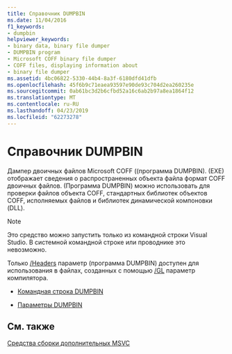 ```yaml
---
title: Справочник DUMPBIN
ms.date: 11/04/2016
f1_keywords:
- dumpbin
helpviewer_keywords:
- binary data, binary file dumper
- DUMPBIN program
- Microsoft COFF binary file dumper
- COFF files, displaying information about
- binary file dumper
ms.assetid: 4bc06822-5330-44b4-8a3f-6180dfd41dfb
ms.openlocfilehash: 45f6b9c71eaea93597e90de93c704d2ea260235e
ms.sourcegitcommit: 0ab61bc3d2b6cfbd52a16c6ab2b97a8ea1864f12
ms.translationtype: MT
ms.contentlocale: ru-RU
ms.lasthandoff: 04/23/2019
ms.locfileid: "62273278"
---
```

# <a name="dumpbin-reference"></a>Справочник DUMPBIN

Дампер двоичных файлов Microsoft COFF ((программа DUMPBIN). (EXE) отображает сведения о распространенных объекта файла формат COFF двоичных файлов. (Программа DUMPBIN) можно использовать для проверки файлов объекта COFF, стандартных библиотек объектов COFF, исполняемых файлов и библиотек динамической компоновки (DLL).

> [!NOTE]
>  Это средство можно запустить только из командной строки Visual Studio. В системной командной строке или проводнике это невозможно.

Только [/Headers](headers.md) параметр (программа DUMPBIN) доступен для использования в файлах, созданных с помощью [/GL](gl-whole-program-optimization.md) параметр компилятора.

- [Командная строка DUMPBIN](dumpbin-command-line.md)

- [Параметры DUMPBIN](dumpbin-options.md)

## <a name="see-also"></a>См. также

[Средства сборки дополнительных MSVC](c-cpp-build-tools.md)
